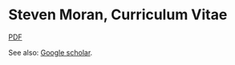 # Steven Moran, Curriculum Vitae

[PDF](StevenMoranCV.pdf)

See also: [Google scholar](https://scholar.google.com/citations?user=PpTOh08AAAAJ&hl=en).
